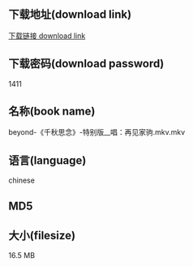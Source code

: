 ## 下载地址(download link)
[下载链接 download link](https://voluble-croquembouche-d321dc.netlify.app/?s=beyond-%E3%80%8A%E5%8D%83%E7%A7%8B%E6%80%9D%E5%BF%B5%E3%80%8B-%E7%89%B9%E5%88%AB%E7%89%88__%E5%94%B1%EF%BC%9A%E5%86%8D%E8%A7%81%E5%AE%B6%E9%A9%B9.mkv)

## 下载密码(download password)
1411

## 名称(book name)
beyond-《千秋思念》-特别版__唱：再见家驹.mkv.mkv

## 语言(language)
chinese

## MD5


## 大小(filesize)
16.5 MB
